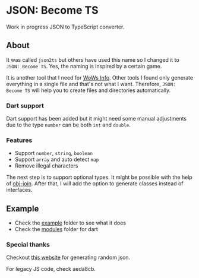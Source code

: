 # JSON: Become TS
Work in progress JSON to TypeScript converter.

## About
It was called `json2ts` but others have used this name so I changed it to `JSON: Become TS`. Yes, the naming is inspired by a certain game. 

It is another tool that I need for [WoWs Info](https://github.com/HenryQuan/WoWs-Info-Re). Other tools I found only generate everything in a single file and that's not what I want. Therefore, `JSON: Become TS` will help you to create files and directories automatically.

### Dart support
Dart support has been added but it might need some manual adjustments due to the type `number` can be both `int` and `double`.

### Features
- Support `number`, `string`, `boolean`
- Support `array` and auto detect `map`
- Remove illegal characters

The next step is to support optional types. It might be possible with the help of [obj-join](https://github.com/HenryQuan/obj-join). After that, I will add the option to generate classes instead of interfaces. 

## Example
- Check the [example](https://github.com/HenryQuan/json-become-ts/tree/master/src/example) folder to see what it does
- Check the [modules](https://github.com/HenryQuan/json-become-ts/tree/master/src/example/modules) folder for dart

### Special thanks
Checkout [this website](https://next.json-generator.com/) for generating random json.

For legacy JS code, check aeda8cb.
